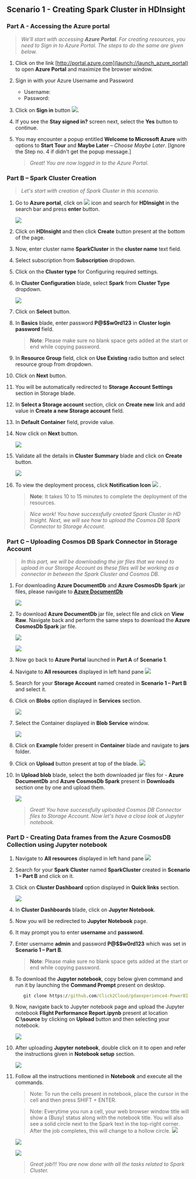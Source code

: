 <page title="Creating Spark Cluster in HDInsight"/>

## Scenario 1 -  Creating Spark Cluster in HDInsight

### Part A - Accessing the Azure portal

   > _We'll start with accessing **Azure Portal**. For creating resources, you need to *Sign in* to *Azure Portal.* The steps to do the same are given below._

1. Click on the link [http://portal.azure.com](launch://launch_azure_portal) to open **Azure Portal** and maximize the browser window.
1. Sign in with your Azure Username and Password
   - Username: **<inject key="AzureAdUserEmail" />**
   - Password: **<inject key="AzureAdUserPassword" />**
1. Click on **Sign in** button ![](img/sign_in_btn.png).
1. If you see the **Stay signed in?** screen next, select the **Yes** button to continue.
1. You may encounter a popup entitled **Welcome to Microsoft Azure** with options to **Start Tour** and **Maybe Later** – *Choose Maybe Later*. [Ignore the Step no. 4 if didn't get the popup message.]

   > _Great! You are now logged in to the Azure Portal_.


### Part B – Spark Cluster Creation

   >_Let's start with creation of Spark Cluster in this scenario._

1. Go to **Azure portal**, click on ![](img/New.png) icon and search for **HDInsight** in the search bar and press **enter** button.

    ![](img/search_HDInsight.png)

1. Click on **HDInsight** and then click **Create** button present at the bottom of the page.
1. Now, enter cluster name **SparkCluster<inject story-id="story://Content-Private/content/dfd/SP-GDA/gdaexpericence4/story_a_spark_with_cosmosdb" key="myResourceGroupName"/>** in the **cluster name** text field.
1. Select subscription from **Subscription** dropdown.
1. Click on the **Cluster type** for Configuring required settings.
1. In **Cluster Configuration** blade, select **Spark** from **Cluster Type** dropdown.

    ![](img/cluster_config_blade.png)

1. Click on **Select** button.
1. In **Basics** blade, enter password **P@$$w0rd123** in **Cluster login password** field.
  
   >**Note**: Please make sure no blank space gets added at the start or end while copying password.
   
1. In **Resource Group** field, click on **Use Existing** radio button and select resource group **<inject story-id="story://Content-Private/content/dfd/SP-GDA/gdaexpericence4/story_a_spark_with_cosmosdb" key="myResourceGroupName"/>** from dropdown. 
1. Click on **Next** button.
1. You will be automatically redirected to **Storage Account Settings** section in Storage blade.
1. In **Select a Storage account** section, click on **Create new** link and add **<inject story-id="story://Content-Private/content/dfd/SP-GDA/gdaexpericence4/story_a_spark_with_cosmosdb" key="storageaccname"/>** value in **Create a new Storage account** field.
1. In **Default Container** field, provide **<inject story-id="story://Content-Private/content/dfd/SP-GDA/gdaexpericence4/story_a_spark_with_cosmosdb" key="containername"/>** value.
1. Now click on **Next** button.

    ![](img/storage_blade.png)

1. Validate all the details in **Cluster Summary** blade and click on **Create** button.

    ![](img/cluster_summary_blade.png)

1. To view the deployment process, click **Notification Icon** ![](img/Notification.png) .

   >**Note**: It takes 10 to 15 minutes to complete the deployment of the resources.

   >_Nice work! You have successfully created Spark Cluster in HD Insight. Next, we will see how to upload the Cosmos DB Spark Connector to Storage Account._

### Part C – Uploading Cosmos DB Spark Connector in Storage Account

   >_In this part, we will be downloading the jar files that we need to upload in our Storage Account as these files will be working as a connector in between the Spark Cluster and Cosmos DB._

1. For downloading **Azure DocumentDb** and **Azure CosmosDb Spark** jar files, please navigate to **[Azure DocumentDb](https://github.com/Azure/azure-cosmosdb-spark/tree/master/releases/azure-cosmosdb-spark_2.1.0_2.11-1.0.0)**
    
   ![](img/AzureCosmosDBSparkrelease.png)

1. To download **Azure DocumentDb** jar file, select file and click on **View Raw**. Navigate back and perform the same steps to download the **Azure CosmosDb Spark** jar file.

    ![](img/azureCosmosdb_sparkimg.png)

    ![](img/azure_cosmos_documentdbimg.png)

1. Now go back to **Azure Portal** launched in **Part A** of **Scenario 1**.
1. Navigate to **All resources** displayed in left hand pane ![](img/all_resources.png)
1. Search for your **Storage Account** named **<inject story-id="story://Content-Private/content/dfd/SP-GDA/gdaexpericence4/story_a_spark_with_cosmosdb" key="storageaccname"/>** created in **Scenario 1 – Part B** and select it.
1. Click on **Blobs** option displayed in **Services** section.

    ![](img/browse_blobs.png)

1. Select the Container **<inject story-id="story://Content-Private/content/dfd/SP-GDA/gdaexpericence4/story_a_spark_with_cosmosdb" key="containername"/>** displayed in **Blob Service** window.

    ![](img/container_blob.png)

1. Click on **Example** folder present in **Container** blade and navigate to **jars** folder.
1. Click on **Upload** button present at top of the blade. ![](img/upload_btn.png)
1. In **Upload blob** blade, select the both downloaded jar files for - **Azure DocumentDb** and **Azure CosmosDb Spark** present in **Downloads** section one by one and upload them.
    
    ![](img/UploadJarFiles.png)


   >_Great! You have successfully uploaded Cosmos DB Connector files to Storage Account. Now let's have a close look at Jupyter notebook._


### Part D - Creating Data frames from the Azure CosmosDB Collection using Jupyter notebook

1. Navigate to **All resources** displayed in left hand pane ![](img/all_resources.png)
1. Search for your **Spark Cluster** named **SparkCluster<inject story-id="story://Content-Private/content/dfd/SP-GDA/gdaexpericence4/story_a_spark_with_cosmosdb" key="myResourceGroupName"/>** created in **Scenario 1 – Part B** and click on it.
1. Click on **Cluster Dashboard** option displayed in **Quick links** section.

   ![](img/cluster_dashboard.png)

1. In **Cluster Dashboards** blade, click on **Jupyter Notebook**.
1. Now you will be redirected to **Jupyter Notebook** page.
1. It may prompt you to enter **username** and **password**.
1. Enter username **admin** and password **P@$$w0rd123** which was set in **Scenario 1 – Part B**.
  
   >**Note**: Please make sure no blank space gets added at the start or end while copying password.
  
1. To download the **Jupyter notebook**, copy below given command and run it by launching the **Command Prompt** present on desktop.
   ```cmd
      git clone https://github.com/Click2Cloud/gdaexperience4-PowerBI C:\source 
   ```
1. Now, navigate back to Jupyter notebook page and upload the Jupyter notebook **Flight Performance Report.ipynb** present at location **C:\source** by clicking on **Upload** button and then selecting your notebook.

   ![](img/jupyter_notebook_upload.png)

1. After uploading **Jupyter** **notebook**, double click on it to open and refer the instructions given in **Notebook setup** section.
    
   ![](img/NotebookSetup.png)

1. Follow all the instructions mentioned in **Notebook** and execute all the commands.
  
   >Note: To run the cells present in notebook, place the cursor in the cell and then press SHIFT + ENTER.
   
   >Note: Everytime you run a cell, your web browser window title will show a (Busy) status along with the notebook title. You will also see a solid circle next to the Spark text in the top-right corner. After the job completes, this will change to a hollow circle.  ![](img/hollow.png)
   
   ![](img/cell1.png)

   ![](img/cell2.png)


   >_Great job!!! You are now done with all the tasks related to Spark Cluster._
